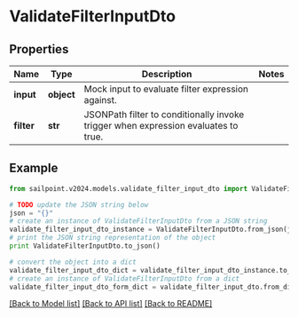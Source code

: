 # ValidateFilterInputDto


## Properties

Name | Type | Description | Notes
------------ | ------------- | ------------- | -------------
**input** | **object** | Mock input to evaluate filter expression against. | 
**filter** | **str** | JSONPath filter to conditionally invoke trigger when expression evaluates to true. | 

## Example

```python
from sailpoint.v2024.models.validate_filter_input_dto import ValidateFilterInputDto

# TODO update the JSON string below
json = "{}"
# create an instance of ValidateFilterInputDto from a JSON string
validate_filter_input_dto_instance = ValidateFilterInputDto.from_json(json)
# print the JSON string representation of the object
print ValidateFilterInputDto.to_json()

# convert the object into a dict
validate_filter_input_dto_dict = validate_filter_input_dto_instance.to_dict()
# create an instance of ValidateFilterInputDto from a dict
validate_filter_input_dto_form_dict = validate_filter_input_dto.from_dict(validate_filter_input_dto_dict)
```
[[Back to Model list]](../README.md#documentation-for-models) [[Back to API list]](../README.md#documentation-for-api-endpoints) [[Back to README]](../README.md)


